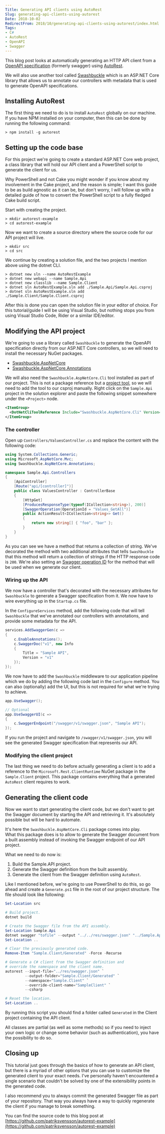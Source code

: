 ```yaml
---
Title: Generating API clients using AutoRest
Slug: generating-api-clients-using-autorest
Date: 2018-10-02
RedirectFrom: 2018/10/generating-api-clients-using-autorest/index.html
Tags:
- C#
- AutoRest
- OpenAPI
- Swagger
---
```


This blog post looks at automatically generating an HTTP API client 
from a [OpenAPI specification](https://swagger.io/specification/) 
(formerly swagger) using [AutoRest](http://azure.github.io/autorest/).

We will also use another tool called [Swashbuckle](https://github.com/domaindrivendev/Swashbuckle.AspNetCore) 
which is an ASP.NET Core library that allows us to annotate our 
controllers with metadata that is used to generate OpenAPI specifications.

<!--excerpt-->

## Installing AutoRest

The first thing we need to do is to install `AutoRest` globally on 
our machine. If you have NPM installed on your computer, then this
can  be done by running the following command:

```
> npm install -g autorest
```

## Setting up the code base

For this project we're going to create a standard ASP.NET Core
web project, a class library that will hold our API client and
a PowerShell script to generate the client for us.

Why PowerShell and not Cake you might wonder if you know about
my involvement in the Cake project, and the reason is simple; 
I want this guide to be as build agnostic as it can be, but 
don't worry, I will follow up with a detailed guide of how to
convert the PowerShell script to a fully fledged Cake build script.

Start with creating the project.

```
> mkdir autorest-example
> cd autorest-example
```

Now we want to create a source directory where the source code
for our API project will live.

```
> mkdir src
> cd src
```

We continue by creating a solution file, and the two projects I
mention above using the dotnet CLI.

```
> dotnet new sln --name AutoRestExample
> dotnet new webapi --name Sample.Api
> dotnet new classlib --name Sample.Client
> dotnet sln AutoRestExample.sln add ./Sample.Api/Sample.Api.csproj
> dotnet sln AutoRestExample.sln add ./Sample.Client/Sample.Client.csproj
```

After this is done you can open the solution file in your editor of choice.
For this tutorial/guide I will be using Visual Studio, but nothing
stops you from using Visual Studio Code, Rider or a similar IDE/editor.

## Modifying the API project

We're going to use a library called `Swashbuckle` to generate the OpenAPI
specification directly from our ASP.NET Core controllers, so we will need to
install the necessary NuGet packages.

* [Swashbuckle.AspNetCore](http://nuget.org/packages/Swashbuckle.AspNetCore)
* [Swashbuckle.AspNetCore.Annotations](https://www.nuget.org/packages/Swashbuckle.AspNetCore.Annotations)

We will also need the `Swashbuckle.AspNetCore.Cli` tool installed as part of
our project. This is not a package reference but a [project tool](https://docs.microsoft.com/en-us/dotnet/core/tools/extensibility#per-project-based-extensibility), so we will need
to add the tool to our csproj manually. Right click on the `Sample.Api` project 
in the solution explorer and paste the following snippet somewhere under the
`<Project>` node.

```xml
<ItemGroup>
  <DotNetCliToolReference Include="Swashbuckle.AspNetCore.Cli" Version="3.0.0-beta1" />
</ItemGroup>
```

### The controller

Open up `Controllers/ValuesController.cs` and replace the content with the following
code:

```csharp
using System.Collections.Generic;
using Microsoft.AspNetCore.Mvc;
using Swashbuckle.AspNetCore.Annotations;

namespace Sample.Api.Controllers
{
    [ApiController]
    [Route("api/[controller]")]
    public class ValuesController : ControllerBase
    {
        [HttpGet]
        [ProducesResponseType(typeof(ICollection<string>), 200)]
        [SwaggerOperation(OperationId = "Values_GetAll")]
        public ActionResult<ICollection<string>> Get()
        {
            return new string[] { "foo", "bar" };
        }
    }
}
```

As you can see we have a method that returns a collection of string. We've decorated
the method with two additional attributes that tells `Swashbuckle` that this method
will return a collection of strings if the HTTP response code is `200`. We're also
setting an [Swagger operation ID]() for the method that will be used when we generate
our client.

### Wiring up the API

We now have a controller that's decorated with the necessary attributes for `Swashbuckle`
to generate a Swagger specification from it. We now have to wire everything up in the
`Startup.cs` file.

In the `ConfigureServices` method, add the following code that will tell `Swashbuckle` that
we've annotated our controllers with annotations, and provide some metadata for the API.

```csharp
services.AddSwaggerGen(c =>
{
    c.EnableAnnotations();
    c.SwaggerDoc("v1", new Info
    {
        Title = "Sample API",
        Version = "v1"
    });
});
```

We now have to add the `Swashbuckle` middleware to our application pipeline which we do by
adding the following code last in the `Configure` method. You can also (optionally) add 
the UI, but this is not required for what we're trying to achieve.

```csharp
app.UseSwagger();

// Optional
app.UseSwaggerUI(c =>
{
    c.SwaggerEndpoint("/swagger/v1/swagger.json", "Sample API");
});
```

If you run the project and navigate to `/swagger/v1/swagger.json`, you will see
the generated Swagger specification that represents our API.

### Modifying the client project

The last thing we need to do before actually generating a client is to add a 
reference to the `Microsoft.Rest.ClientRuntime` NuGet package in the `Sample.Client` project.
This package contains everything that a generated `AutoRest` client requires to work.

## Generating the client code

Now we want to start generating the client code, but we don't want to get the Swagger
document by starting the API and retrieving it. It's absolutely possible but will be hard
to automate. 

It's here the `Swashbuckle.AspNetCore.Cli` package comes into play.  
What this package does is to allow to generate the Swagger document from a built assembly
instead of invoking the Swagger endpoint of our API project.

What we need to do now is:

1. Build the Sample.API project.
1. Generate the Swagger definition from the built assembly.
1. Generate the client from the Swagger definition using `AutoRest`.

Like I mentioned before, we're going to use PowerShell to do this, so go ahead and create
a `Generate.ps1` file in the root of our project structure. The file should look like following:

```powershell
Set-Location src

# Build project.
dotnet build

# Create the Swagger file from the API assembly.
Set-Location Sample.Api
dotnet swagger "tofile" --output "../../res/swagger.json" "../Sample.Api/bin/Debug/netcoreapp2.1/Sample.Api.dll" v1
Set-Location ..

# Clear the previously generated code.
Remove-Item "Sample.Client/Generated" -Force -Recurse

# Generate a C# client from the Swagger definition and
# override the namespace and the client name.
autorest --input-file="../res/swagger.json" `
         --output-folder="Sample.Client/Generated" `
         --namespace="Sample.Client" `
         --override-client-name="SampleClient" `
         --csharp

# Reset the location.
Set-Location ..
```

By running this script you should find a folder called `Generated` in the Client project 
containing the API client.

All classes are partial (as well as some methods) so if you need to inject your own logic
or change some behavior (such as authentication), you have the possibility to do so.

## Closing up

This tutorial just goes through the basics of how to generate an API client, but there is
a myriad of other options that you can use to customize the generated client to your
exact needs. I've personally haven't encountered a single scenario that couldn't be solved
by one of the extensibility points in the generated code.

I also recommend you to always commit the generated Swagger file as part of your repository.
That way you always have a way to quickly regenerate the client if you manage to break something.

You can find the source code to this blog post at 
[https://github.com/patriksvensson/autorest-example](https://github.com/patriksvensson/autorest-example)